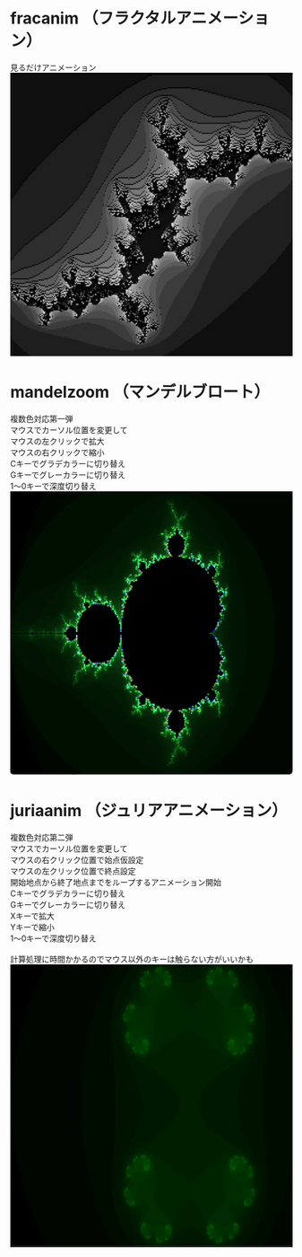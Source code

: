 # fracanim （フラクタルアニメーション）
見るだけアニメーション<BR>
![SS](fracanim.png)

# mandelzoom （マンデルブロート）
複数色対応第一弾<BR>
マウスでカーソル位置を変更して<BR>
マウスの左クリックで拡大<BR>
マウスの右クリックで縮小<BR>
Cキーでグラデカラーに切り替え<BR>
Gキーでグレーカラーに切り替え<BR>
1～0キーで深度切り替え<BR>
![SS](mandelzoom.png)

# juriaanim （ジュリアアニメーション）
複数色対応第二弾<BR>
マウスでカーソル位置を変更して<BR>
マウスの右クリック位置で始点仮設定<BR>
マウスの左クリック位置で終点設定<BR>
開始地点から終了地点までをループするアニメーション開始<BR>
Cキーでグラデカラーに切り替え<BR>
Gキーでグレーカラーに切り替え<BR>
Xキーで拡大<BR>
Yキーで縮小<BR>
1～0キーで深度切り替え<BR>
<BR>
計算処理に時間かかるのでマウス以外のキーは触らない方がいいかも<BR>
![GIF](juriaanim.gif)
